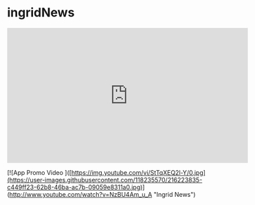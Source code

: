 # ingridNews

<iframe width="560" height="315" src="https://www.youtube.com/embed/NzBU4Am_u_A" frameborder="0" allow="accelerometer; autoplay; encrypted-media; gyroscope; picture-in-picture" allowfullscreen></iframe>

[![App Promo Video ]([https://img.youtube.com/vi/StTqXEQ2l-Y/0.jpg](https://user-images.githubusercontent.com/118235570/216223835-c449ff23-62b8-46ba-ac7b-09059e8311a0.jpg)] (http://www.youtube.com/watch?v=NzBU4Am_u_A "Ingrid News")






